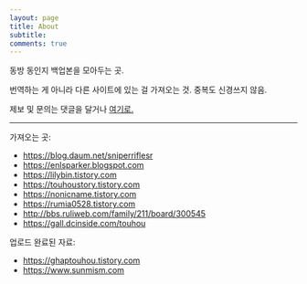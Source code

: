 ```yaml
---
layout: page
title: About
subtitle:
comments: true
---
```


동방 동인지 백업본을 모아두는 곳.

번역하는 게 아니라 다른 사이트에 있는 걸 가져오는 것. 중복도 신경쓰지 않음.

제보 및 문의는 댓글을 달거나 <a href="https://github.com/rosenrose/rosenrose.github.io/issues">여기로.</a>

---

가져오는 곳:

  * https://blog.daum.net/sniperriflesr
  * https://enlsparker.blogspot.com
  * https://lilybin.tistory.com  
  * https://touhoustory.tistory.com
  * https://nonicname.tistory.com
  * https://rumia0528.tistory.com
  * http://bbs.ruliweb.com/family/211/board/300545
  * https://gall.dcinside.com/touhou
  
  
업로드 완료된 자료:

  * https://ghaptouhou.tistory.com
  * https://www.sunmism.com